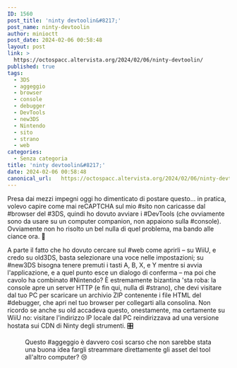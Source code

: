 ```yaml
---
ID: 1560
post_title: 'ninty devtoolin&#8217;'
post_name: ninty-devtoolin
author: minioctt
post_date: 2024-02-06 00:58:48
layout: post
link: >
  https://octospacc.altervista.org/2024/02/06/ninty-devtoolin/
published: true
tags:
  - 3DS
  - aggeggio
  - browser
  - console
  - debugger
  - DevTools
  - new3DS
  - Nintendo
  - sito
  - strano
  - web
categories:
  - Senza categoria
title: 'ninty devtoolin&#8217;'
date: 2024-02-06 00:58:48
canonical_url:   https://octospacc.altervista.org/2024/02/06/ninty-devtoolin/
---
```

<!-- wp:paragraph -->
<p>Presa dai mezzi impegni oggi ho dimenticato di postare questo... in pratica, volevo capire come mai reCAPTCHA sul mio #sito non caricasse dal #browser del #3DS, quindi ho dovuto avviare i #DevTools (che ovviamente sono da usare su un computer companion, non appaiono sulla #console). Ovviamente non ho risolto un bel nulla di quel problema, ma bando alle ciance ora. 🥽</p>
<!-- /wp:paragraph -->

<!-- wp:paragraph -->
<p>A parte il fatto che ho dovuto cercare sul #web come aprirli – su WiiU, e credo su old3DS, basta selezionare una voce nelle impostazioni; su #new3DS bisogna tenere premuti i tasti A, B, X, e Y mentre si avvia l'applicazione, e a quel punto esce un dialogo di conferma – ma poi che cavolo ha combinato #Nintendo? È estremamente bizantina 'sta roba: la console apre un server HTTP (e fin qui, nulla di #strano), che devi visitare dal tuo PC per scaricare un archivio ZIP contenente i file HTML del #debugger, che apri nel tuo browser per collegarti alla consolina. Non ricordo se anche su old accadeva questo, onestamente, ma certamente su WiiU no: visitare l'indirizzo IP locale dal PC reindirizzava ad una versione hostata sui CDN di Ninty degli strumenti. 🎛️</p>
<!-- /wp:paragraph -->

<!-- wp:paragraph -->
<p></p>
<!-- /wp:paragraph -->

<!-- wp:image {"id":1559,"sizeSlug":"large"} -->
<figure class="wp-block-image size-large"><img src="{{site.cdnurl}}/assets/uploads/2024/02/image_editor_output_image1776738999-17071780075584429766130835849088-960x908.jpg" alt="" class="wp-image-1559"/><figcaption class="wp-element-caption">Questo #aggeggio è davvero così scarso che non sarebbe stata una buona idea fargli streammare direttamente gli asset del tool all'altro computer? 😢</figcaption></figure>
<!-- /wp:image -->